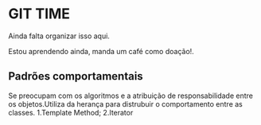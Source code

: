 # GIT TIME

Ainda falta organizar isso aqui.

Estou aprendendo ainda, manda um café como doação!.

## Padrões comportamentais

Se preocupam com os algoritmos e a atribuição de responsabilidade entre os objetos.Utiliza da herança para distrubuir o comportamento entre as classes.
1.Template Method;
2.Iterator


